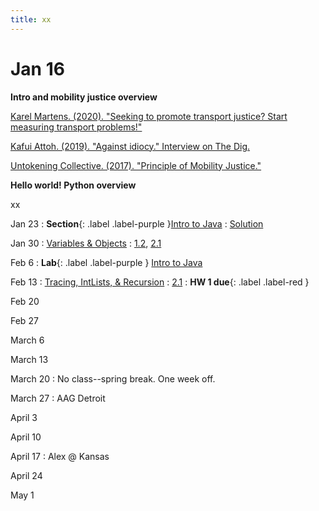 ```yaml
---
title: xx
---
```


# Jan 16
**Intro and mobility justice overview**

[Karel Martens. (2020). "Seeking to promote transport justice? Start measuring transport problems!"](https://www.youtube.com/watch?v=B2kxy6cBjxc)

[Kafui Attoh. (2019). "Against idiocy." Interview on The Dig.](https://www.thedigradio.com/podcast/against-idiocy-with-kafui-attoh/)

[Untokening Collective. (2017). "Principle of Mobility Justice."](http://www.untokening.org/updates/2017/11/11/untokening-10-principles-of-mobility-justice)

**Hello world! Python overview**

xx

Jan 23
: **Section**{: .label .label-purple }[Intro to Java](#)
  : [Solution](#)

Jan 30
: [Variables & Objects](#)
  : [1.2](#), [2.1](#)

Feb 6
: **Lab**{: .label .label-purple } [Intro to Java](#)

Feb 13
: [Tracing, IntLists, & Recursion](#)
  : [2.1](#)
: **HW 1 due**{: .label .label-red }

Feb 20

Feb 27

March 6

March 13

March 20
: No class--spring break. One week off.

March 27
: AAG Detroit

April 3

April 10

April 17
: Alex @ Kansas

April 24

May 1